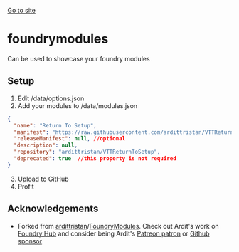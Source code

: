 [Go to site][1]

# foundrymodules

Can be used to showcase your foundry modules

## Setup

1. Edit /data/options.json
2. Add your modules to /data/modules.json

```json
{
  "name": "Return To Setup",
  "manifest": "https://raw.githubusercontent.com/ardittristan/VTTReturnToSetup/master/module.json",
  "releaseManifest": null, //optional
  "description": null,
  "repository": "ardittristan/VTTReturnToSetup",
  "deprecated": true  //this property is not required
}
  ```

3. Upload to GitHub
4. Profit

## Acknowledgements

* Forked from [ardittristan][2]/[FoundryModules][3]. Check out Ardit's work on [Foundry Hub][4] and consider being Ardit's [Patreon patron][5] or [Github sponsor][6]

[1]: https://vttred.github.io/FoundryModules
[2]: https://github.com/ardittristan/
[3]: https://github.com/ardittristan/FoundryModules
[4]: https://www.foundryvtt-hub.com/packages/?_sfm_author=ardittristan
[5]: https://www.patreon.com/ardittristan/
[6]: https://github.com/sponsors/ardittristan